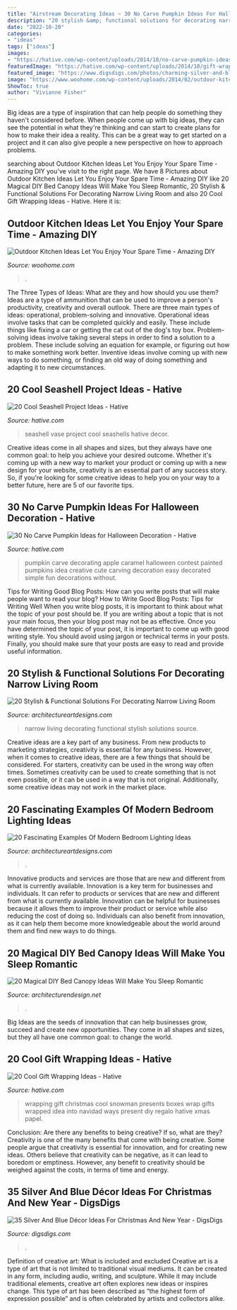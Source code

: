 ```yaml
---
title: "Airstream Decorating Ideas ~ 30 No Carve Pumpkin Ideas For Halloween Decoration"
description: "20 stylish &amp; functional solutions for decorating narrow living room"
date: "2022-10-20"
categories:
- "ideas"
tags: ["ideas"]
images:
- "https://hative.com/wp-content/uploads/2014/10/no-carve-pumpkin-ideas/4-caramel-apple.jpg"
featuredImage: "https://hative.com/wp-content/uploads/2014/10/gift-wrapping-ideas/7-cool-gift-wrapping-ideas.jpg"
featured_image: "https://www.digsdigs.com/photos/charming-silver-and-blue-christmas-decor-ideas-16.jpg"
image: "https://www.woohome.com/wp-content/uploads/2014/02/outdoor-kitchen-19.jpg"
ShowToc: true
author: "Vivianne Fisher"
---
```



Big ideas are a type of inspiration that can help people do something they haven't considered before. When people come up with big ideas, they can see the potential in what they're thinking and can start to create plans for how to make their idea a reality. This can be a great way to get started on a project and it can also give people a new perspective on how to approach problems.

	

		
searching about Outdoor Kitchen Ideas Let You Enjoy Your Spare Time - Amazing DIY you've visit to the right page. We have 8 Pictures about Outdoor Kitchen Ideas Let You Enjoy Your Spare Time - Amazing DIY like 20 Magical DIY Bed Canopy Ideas Will Make You Sleep Romantic, 20 Stylish &amp; Functional Solutions For Decorating Narrow Living Room and also 20 Cool Gift Wrapping Ideas - Hative. Here it is:
		
    
## Outdoor Kitchen Ideas Let You Enjoy Your Spare Time - Amazing DIY

<img loading=lazy src="https://www.woohome.com/wp-content/uploads/2014/02/outdoor-kitchen-19.jpg" onerror="this.onerror=null;this.src='https://tse2.mm.bing.net/th?id=OIP.krPC0C99gkwngGeiHCh5BAHaJ3&amp;pid=15.1';" alt="Outdoor Kitchen Ideas Let You Enjoy Your Spare Time - Amazing DIY">

_Source: woohome.com_

>. 

	

The Three Types of Ideas: What are they and how should you use them?
Ideas are a type of ammunition that can be used to improve a person's productivity, creativity and overall outlook. There are three main types of ideas: operational, problem-solving and innovative.
Operational ideas involve tasks that can be completed quickly and easily. These include things like fixing a car or getting the cat out of the dog's toy box. Problem-solving ideas involve taking several steps in order to find a solution to a problem. These include solving an equation for example, or figuring out how to make something work better. Inventive ideas involve coming up with new ways to do something, or finding an old way of doing something and adapting it to new circumstances.

    
## 20 Cool Seashell Project Ideas - Hative

<img loading=lazy src="https://hative.com/wp-content/uploads/2014/12/seashell-project-ideas/7-seashell-vase.jpg" onerror="this.onerror=null;this.src='https://tse3.mm.bing.net/th?id=OIP.aPfXizY4yijZISR7BdlsEAHaJ4&amp;pid=15.1';" alt="20 Cool Seashell Project Ideas - Hative">

_Source: hative.com_

>seashell vase project cool seashells hative decor. 

	

Creative ideas come in all shapes and sizes, but they always have one common goal: to help you achieve your desired outcome. Whether it's coming up with a new way to market your product or coming up with a new design for your website, creativity is an essential part of any success story. So, if you're looking for some creative ideas to help you on your way to a better future, here are 5 of our favorite tips.

    
## 30 No Carve Pumpkin Ideas For Halloween Decoration - Hative

<img loading=lazy src="https://hative.com/wp-content/uploads/2014/10/no-carve-pumpkin-ideas/4-caramel-apple.jpg" onerror="this.onerror=null;this.src='https://tse4.mm.bing.net/th?id=OIP.ZVifJVHUjIqDMw6u-qCJdAHaJ4&amp;pid=15.1';" alt="30 No Carve Pumpkin Ideas for Halloween Decoration - Hative">

_Source: hative.com_

>pumpkin carve decorating apple caramel halloween contest painted pumpkins idea creative cute carving decoration easy decorated simple fun decorations without. 

	

Tips for Writing Good Blog Posts: How can you write posts that will make people want to read your blog?
How to Write Good Blog Posts: Tips for Writing Well
When you write blog posts, it is important to think about what the topic of your post should be.  If you are writing about a topic that is not your main focus, then your blog post may not be as effective.  Once you have determined the topic of your post, it is important to come up with good writing style.  You should avoid using jargon or technical terms in your posts.  Finally, you should make sure that your posts are easy to read and provide useful information.

    
## 20 Stylish &amp; Functional Solutions For Decorating Narrow Living Room

<img loading=lazy src="https://www.architectureartdesigns.com/wp-content/uploads/2016/04/16-24.jpg" onerror="this.onerror=null;this.src='https://tse1.mm.bing.net/th?id=OIP.ssqSVvoB4xA65ATaqxANfAHaKd&amp;pid=15.1';" alt="20 Stylish &amp; Functional Solutions For Decorating Narrow Living Room">

_Source: architectureartdesigns.com_

>narrow living decorating functional stylish solutions source. 

	

Creative ideas are a key part of any business. From new products to marketing strategies, creativity is essential for any business. However, when it comes to creative ideas, there are a few things that should be considered. For starters, creativity can be used in the wrong way often times. Sometimes creativity can be used to create something that is not even possible, or it can be used in a way that is not original. Additionally, some creative ideas may not work in the market place.

    
## 20 Fascinating Examples Of Modern Bedroom Lighting Ideas

<img loading=lazy src="https://www.architectureartdesigns.com/wp-content/uploads/2015/06/1245.jpg" onerror="this.onerror=null;this.src='https://tse1.mm.bing.net/th?id=OIP.1Tr3bJQc5BFAju66dfFvrQHaE8&amp;pid=15.1';" alt="20 Fascinating Examples Of Modern Bedroom Lighting Ideas">

_Source: architectureartdesigns.com_

>. 

	

Innovative products and services are those that are new and different from what is currently available.
Innovation is a key term for businesses and individuals. It can refer to products or services that are new and different from what is currently available. Innovation can be helpful for businesses because it allows them to improve their product or service while also reducing the cost of doing so. Individuals can also benefit from innovation, as it can help them become more knowledgeable about the world around them and find new ways to do things.

    
## 20 Magical DIY Bed Canopy Ideas Will Make You Sleep Romantic

<img loading=lazy src="https://cdn.architecturendesign.net/wp-content/uploads/2015/07/AD-DIY-Bed-Canopy-17.jpg" onerror="this.onerror=null;this.src='https://tse3.mm.bing.net/th?id=OIP.SJIxJWul90I5qUNMYsM07QHaLH&amp;pid=15.1';" alt="20 Magical DIY Bed Canopy Ideas Will Make You Sleep Romantic">

_Source: architecturendesign.net_

>. 

	

Big Ideas are the seeds of innovation that can help businesses grow, succeed and create new opportunities. They come in all shapes and sizes, but they all have one common goal: to change the world.

    
## 20 Cool Gift Wrapping Ideas - Hative

<img loading=lazy src="https://hative.com/wp-content/uploads/2014/10/gift-wrapping-ideas/7-cool-gift-wrapping-ideas.jpg" onerror="this.onerror=null;this.src='https://tse2.mm.bing.net/th?id=OIP.FCGR5qcVwaA-UGUQzGBzGgHaM2&amp;pid=15.1';" alt="20 Cool Gift Wrapping Ideas - Hative">

_Source: hative.com_

>wrapping gift christmas cool snowman presents boxes wrap gifts wrapped idea into navidad ways present diy regalo hative xmas papel. 

	

Conclusion: Are there any benefits to being creative? If so, what are they?
Creativity is one of the many benefits that come with being creative. Some people argue that creativity is essential for innovation, and for creating new ideas. Others believe that creativity can be negative, as it can lead to boredom or emptiness. However, any benefit to creativity should be weighed against the costs, in terms of time and energy.

    
## 35 Silver And Blue Décor Ideas For Christmas And New Year - DigsDigs

<img loading=lazy src="https://www.digsdigs.com/photos/charming-silver-and-blue-christmas-decor-ideas-16.jpg" onerror="this.onerror=null;this.src='https://tse4.mm.bing.net/th?id=OIP.W6HQDAiUI0q4e3a3Zeq_bgHaLJ&amp;pid=15.1';" alt="35 Silver And Blue Décor Ideas For Christmas And New Year - DigsDigs">

_Source: digsdigs.com_

>. 

	

Definition of creative art: What is included and excluded
Creative art is a type of art that is not limited to traditional visual mediums. It can be created in any form, including audio, writing, and sculpture. While it may include traditional elements, creative art often explores new ideas or inspires change. This type of art has been described as “the highest form of expression possible” and is often celebrated by artists and collectors alike.

